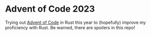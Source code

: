 # Advent of Code 2023

Trying out [Advent of Code](https://adventofcode.com/2023) in Rust this year to (hopefully) improve my proficiency with Rust. Be warned, there are spoilers in this repo! 
